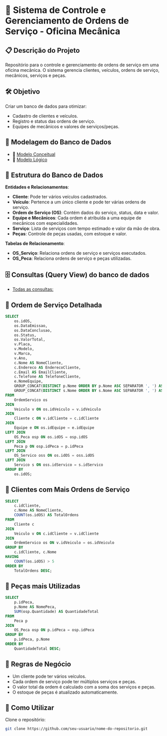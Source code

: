 # 📌 Sistema de Controle e Gerenciamento de Ordens de Serviço - Oficina Mecânica

## 📋 Descrição do Projeto

Repositório para o controle e gerenciamento de ordens de serviço em uma oficina mecânica. O sistema gerencia clientes, veículos, ordens de serviço, mecânicos, serviços e peças.

## 🛠️ Objetivo

Criar um banco de dados para otimizar:

- Cadastro de clientes e veículos.
- Registro e status das ordens de serviço.
- Equipes de mecânicos e valores de serviços/peças.

## 📌 Modelagem do Banco de Dados

- 🔹 [Modelo Conceitual](https://github.com/gustavolima007/Bootcamp_Heineken-IA-Aplicada-a-Dados-com-Copilot/blob/main/Banco%20de%20dados/Projeto%20para%20Oficina/Modelo%20conceitual.png)
- 🔹 [Modelo Lógico](https://github.com/gustavolima007/Bootcamp_Heineken-IA-Aplicada-a-Dados-com-Copilot/blob/main/Banco%20de%20dados/Projeto%20para%20Oficina/Modelo%20Logico.png)

## 📌 Estrutura do Banco de Dados

**Entidades e Relacionamentos**:

- **Cliente**: Pode ter vários veículos cadastrados.
- **Veículo**: Pertence a um único cliente e pode ter várias ordens de serviço.
- **Ordem de Serviço (OS)**: Contém dados do serviço, status, data e valor.
- **Equipe e Mecânicos**: Cada ordem é atribuída a uma equipe de mecânicos com especialidades.
- **Serviço**: Lista de serviços com tempo estimado e valor da mão de obra.
- **Peças**: Controle de peças usadas, com estoque e valor.

**Tabelas de Relacionamento**:

- **OS_Serviço**: Relaciona ordens de serviço e serviços executados.
- **OS_Peca**: Relaciona ordens de serviço e peças utilizadas.

## 🗄️ Consultas (Query View) do banco de dados

- [Todas as consultas: ](https://github.com/gustavolima007/Bootcamp_Heineken-IA-Aplicada-a-Dados-com-Copilot/tree/main/Banco%20de%20dados/Projeto%20para%20Oficina/Query%20View)

## 📌 Ordem de Serviço Detalhada

```sql
SELECT
    os.idOS,
    os.DataEmissao,
    os.DataConclusao,
    os.Status,
    os.ValorTotal,
    v.Placa,
    v.Modelo,
    v.Marca,
    v.Ano,
    c.Nome AS NomeCliente,
    c.Endereco AS EnderecoCliente,
    c.Email AS EmailCliente,
    c.Telefone AS TelefoneCliente,
    e.NomeEquipe,
    GROUP_CONCAT(DISTINCT p.Nome ORDER BY p.Nome ASC SEPARATOR ', ') AS Pecas,
    GROUP_CONCAT(DISTINCT s.Nome ORDER BY s.Nome ASC SEPARATOR ', ') AS Servicos
FROM
    OrdemServico os
JOIN
    Veiculo v ON os.idVeiculo = v.idVeiculo
JOIN
    Cliente c ON v.idCliente = c.idCliente
JOIN
    Equipe e ON os.idEquipe = e.idEquipe
LEFT JOIN
    OS_Peca osp ON os.idOS = osp.idOS
LEFT JOIN
    Peca p ON osp.idPeca = p.idPeca
LEFT JOIN
    OS_Servico oss ON os.idOS = oss.idOS
LEFT JOIN
    Servico s ON oss.idServico = s.idServico
GROUP BY
    os.idOS;
```

## 📌 Clientes com Mais Ordens de Serviço

```sql
SELECT
    c.idCliente,
    c.Nome AS NomeCliente,
    COUNT(os.idOS) AS TotalOrdens
FROM
    Cliente c
JOIN
    Veiculo v ON c.idCliente = v.idCliente
JOIN
    OrdemServico os ON v.idVeiculo = os.idVeiculo
GROUP BY
    c.idCliente, c.Nome
HAVING
    COUNT(os.idOS) > 5
ORDER BY
    TotalOrdens DESC;
```

## 📌 Peças mais Utilizadas

```sql
SELECT
    p.idPeca,
    p.Nome AS NomePeca,
    SUM(osp.Quantidade) AS QuantidadeTotal
FROM
    Peca p
JOIN
    OS_Peca osp ON p.idPeca = osp.idPeca
GROUP BY
    p.idPeca, p.Nome
ORDER BY
    QuantidadeTotal DESC;
```

## 📌 Regras de Negócio

- Um cliente pode ter vários veículos.
- Cada ordem de serviço pode ter múltiplos serviços e peças.
- O valor total da ordem é calculado com a soma dos serviços e peças.
- O estoque de peças é atualizado automaticamente.

## 📌 Como Utilizar

Clone o repositório:

```bash
git clone https://github.com/seu-usuario/nome-do-repositorio.git
```
